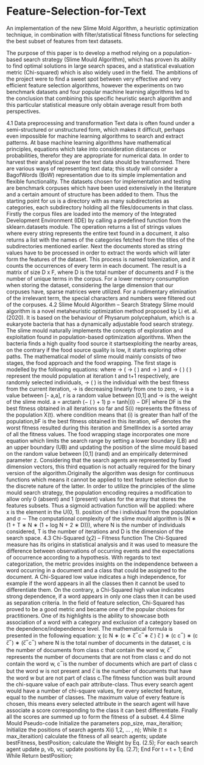 # Feature-Selection-for-Text
An implementation of the new Slime Mold Algorithm, a heuristic optimization technique, in combination with filter/statistical fitness functions for selecting the best subset of features from text datasets.

The purpose of this paper is to develop a method relying on a population-
based search strategy (Slime Mould Algorithm), which has proven its ability to find optimal solutions
in large search spaces, and a statistical evaluation metric (Chi-squared) which is also widely used in
the field. The ambitions of the project were to find a sweet spot between very effective and very
efficient feature selection algorithms, however the experiments on two benchmark datasets and four
popular machine learning algorithms led to the conclusion that combining this specific heuristic
search algorithm and this particular statistical measure only obtain average result from both
perspectives.

4.1 Data preprocessing and transformation
Text data is often found under a semi-structured or unstructured form, which makes it
difficult, perhaps even impossible for machine learning algorithms to search and extract
patterns. At base machine learning algorithms have mathematical principles, equations
which take into consideration distances or probabilities, therefor they are appropriate for
numerical data. In order to harvest their analytical power the text data should be
transformed. There are various ways of representing text data; this study will consider a
BagofWords (BoW) representation due to its simple implementation and flexible
functionality. The datasets chosen for implementation and testing are benchmark corpuses
which have been used extensively in the literature and a certain amount of structure has
been added to them. Thus the starting point for us is a directory with as many subdirectories
as categories, each subdirectory holding all the files/documents in that class.
Firstly the corpus files are loaded into the memory of the Integrated Development
Environment (IDE) by calling a predefined function from the sklearn.datasets module. The
operation returns a list of strings values where every string represents the entire text found
in a document, it also returns a list with the names of the categories fetched from the titles
of the subdirectories mentioned earlier. Next the documents stored as string values have to
be processed in order to extract the words which will later form the features of the dataset.
This process is named tokenization, and it counts the occurrences of every term in each
document. The result is a matrix of size D x F, where D is the total number of documents and
F is the number of unique terms in the corpus. For a lower memory consumption when
storing the dataset, considering the large dimension that our corpuses have, sparse matrices
were utilized. For a rudimentary elimination of the irrelevant term, the special characters
and numbers were filtered out of the corpuses.
4.2 Slime Mould Algorithm – Search Strategy
Slime mould algorithm is a novel metaheuristic optimization method proposed by Li et. al.
(2020). It is based on the behaviour of Physarum polycephalum, which is a eukaryote
bacteria that has a dynamically adjustable food search strategy. The slime mould naturally
implements the concepts of exploration and exploitation found in population-based
optimization algorithms. When the bacteria finds a high quality food source it startsexploiting the nearby areas, on the contrary if the food source quality is low, it starts
exploring other paths.
The mathematical model of slime mould mainly consists of two stages, the food approach
and the food wrapping. The first stage is modelled by the following equations:
where →
(
→
( )
and →
)
and →
( )
( )
represent the mould population at iteration t and t+1 respectively,
are randomly selected individuals, →
( )
is the individual with the best fitness
from the current iteration, → is decreasing linearly from one to zero, → is a value between [-
a,a], r is a random value between [0,1] and → is the weight of the slime mold.
a = arctanh (− (
) + 1)
p = tanh|(i) − DF|
where DF is the best fitness obtained in all iterations so far and S(i) represents the fitness of the
population X(t).
where condition means that (i) is greater than half of the population,bF is the best fitness
obtained in this iteration, wF denotes the worst fitness resulted during this iteration and
SmellIndex is a sorted array of all the fitness values.
The food wrapping stage incorporates one more equation which limits the search range by
setting a lower boundary (LB) and an upper boundary (UB) and updating the position of the
slime mould based on the random value between [0,1] (rand) and an empirically determined
parameter z. Considering that the search agents are represented by fixed dimension vectors,
this third equation is not actually required for the binary version of the algorithm.Originally the algorithm was design for continuous functions which means it cannot be
applied to text feature selection due to the discrete nature of the latter. In order to utilize
the principles of the slime mould search strategy, the population encoding requires a
modification to allow only 0 (absent) and 1 (present) values for the array that stores the
features subsets. Thus a sigmoid activation function will be applied:
where x is the element in the
U(0, 1).
position of the i
individual from the population and σ ∼
The computational complexity of the slime mould algorithm is (N ∗ (1 + T ∗ N ∗ (1 + log N +
2 ∗ D))), where N is the number of individuals considered, T is the number of iterations and
D is the dimension of the search space.
4.3 Chi-Squared (χ2) – Fitness function
The Chi-Squared measure has its origins in statistical analysis and it was used to measure the
difference between observations of occurring events and the expectations of occurrence
according to a hypothesis. With regards to text categorization, the metric provides insights
on the independence between a word occurring in a document and a class that could be
assigned to the document. A Chi-Squared low value indicates a high independence, for
example if the word appears in all the classes then it cannot be used to differentiate them.
On the contrary, a Chi-Squared high value indicates strong dependence, if a word appears in
only one class then it can be used as separation criteria.
In the field of feature selection, Chi-Squared has proved to be a good metric and became
one of the popular choices for practitioners. One of its highlights is the ability to showcase
both association of a word with a category and exclusion of a category based on the
dependence/independence level.
The mathematical formula is presented in the following equation:
χ
(c
N ∗ (c ∗ c̅ ̅ c ̅ ∗ c̅ )
c̅ ) ∗ (c
c ̅ ) ∗ (c
c̅ ̅ ) ∗ (c̅ ̅
c ̅ )
where N is the total number of documents in the dataset, c is the number of documents
from class c that contain the word w, c̅ ̅ represents the number of documents that are not
from class c and do not contain the word w, c ̅ is the number of documents which are part
of class c but the word w is not present and c̅ is the number of documents that have the
word w but are not part of class c.The fitness function was built around the chi-square value of each pair attribute-class. Thus
every search agent would have a number of chi-square values, for every selected feature,
equal to the number of classes. The maximum value of every feature is chosen, this means
every selected attribute in the search agent will have associate a score corresponding to the
class it can best differentiate. Finally all the scores are summed up to form the fitness of a
subset.
4.4 Slime Mould Pseudo-code
Initialize the parameters pop_size, max_iteraition;
Initialize the positions of search agents Xi(i
1,2, ... , n);
While (t ≤ max_iteraition)
calculate the fitness of all search agents;
update bestFitness, bestPosition;
calculate the Weight by Eq. (2.5);
For each search agent
update p, vb, vc;
update positions by Eq. (2.7);
End For
t = t + 1;
End While
Return bestPosition;
